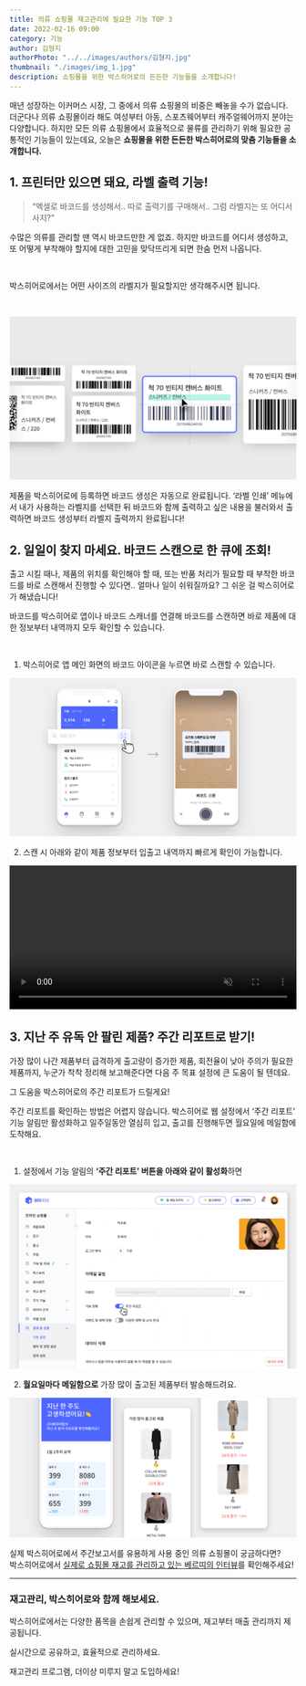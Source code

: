 ```yaml
---
title: 의류 쇼핑몰 재고관리에 필요한 기능 TOP 3
date: 2022-02-16 09:00
category: 기능
author: 김형지
authorPhoto: "../../images/authors/김형지.jpg"
thumbnail: "./images/img_1.jpg"
description: 쇼핑몰을 위한 박스히어로의 든든한 기능들을 소개합니다!
---
```


매년 성장하는 이커머스 시장, 그 중에서 의류 쇼핑몰의 비중은 빼놓을 수가 없습니다. 더군다나 의류 쇼핑몰이라 해도 여성부터 아동, 스포츠웨어부터 캐주얼웨어까지 분야는 다양합니다. 하지만 모든 의류 쇼핑몰에서 효율적으로 물류를 관리하기 위해 필요한 공통적인 기능들이 있는데요, 오늘은 **쇼핑몰을 위한 든든한 박스히어로의 맞춤 기능들을 소개합니다.**

## 1. 프린터만 있으면 돼요, 라벨 출력 기능!

> “엑셀로 바코드를 생성해서.. 따로 출력기를 구매해서.. 그럼 라벨지는 또 어디서 사지?”

수많은 의류를 관리할 땐 역시 바코드만한 게 없죠. 하지만 바코드를 어디서 생성하고, 또 어떻게 부착해야 할지에 대한 고민을 맞닥뜨리게 되면 한숨 먼저 나옵니다.

<br>

박스히어로에서는 어떤 사이즈의 라벨지가 필요할지만 생각해주시면 됩니다.

<br>

![박스히어로 쇼핑몰 라벨지 샘플](images/img_2.png)

제품을 박스히어로에 등록하면 바코드 생성은 자동으로 완료됩니다. ‘라벨 인쇄’ 메뉴에서 내가 사용하는 라벨지를 선택한 뒤 바코드와 함께 출력하고 싶은 내용을 불러와서 출력하면 바코드 생성부터 라벨지 출력까지 완료됩니다!

## 2. 일일이 찾지 마세요. 바코드 스캔으로 한 큐에 조회!

출고 시킬 때나, 제품의 위치를 확인해야 할 때, 또는 반품 처리가 필요할 때 부착한 바코드를 바로 스캔해서 진행할 수 있다면.. 얼마나 일이 쉬워질까요? 그 쉬운 걸 박스히어로가 해냈습니다!

바코드를 박스히어로 앱이나 바코드 스캐너를 연결해 바코드를 스캔하면 바로 제품에 대한 정보부터 내역까지 모두 확인할 수 있습니다.

<br>

1. 박스히어로 앱 메인 화면의 바코드 아이콘을 누르면 바로 스캔할 수 있습니다.

![](images/img_3.png)

2. 스캔 시 아래와 같이 제품 정보부터 입출고 내역까지 빠르게 확인이 가능합니다.

<video src="images/img_4.mp4" style="width:100%" muted autoplay loop playsinline></video>
<invisible></invisible>

## 3. 지난 주 유독 안 팔린 제품? 주간 리포트로 받기!

가장 많이 나간 제품부터 급격하게 출고량이 증가한 제품, 회전율이 낮아 주의가 필요한 제품까지, 누군가 착착 정리해 보고해준다면 다음 주 목표 설정에 큰 도움이 될 텐데요.

그 도움을 박스히어로의 주간 리포트가 드릴게요!

주간 리포트를 확인하는 방법은 어렵지 않습니다. 박스히어로 웹 설정에서 ‘주간 리포트’ 기능 알림만 활성화하고 일주일동안 열심히 입고, 출고를 진행해두면 월요일에 메일함에 도착해요.

<br>

1. 설정에서 기능 알림의 **‘주간 리포트’ 버튼을 아래와 같이 활성화**하면

![박스히어로 웹 > 기본 설정 > 이메일 알림](images/img_5.png)

2. **월요일마다 메일함으로** 가장 많이 출고된 제품부터 발송해드려요.

![의류 쇼핑몰을 운영 중인 (주)베르띠팀의 분석 리포트 예시입니다.](images/img_6.png)

실제 박스히어로에서 주간보고서를 유용하게 사용 중인 의류 쇼핑몰이 궁금하다면?<br>박스히어로에서 [실제로 쇼핑몰 재고를 관리하고 있는 베르띠의 인터뷰](https://www.boxhero-app.com/ko/blog/posts/%EC%98%A4%ED%94%84%EB%9D%BC%EC%9D%B8%EA%B3%BC-%EC%98%A8%EB%9D%BC%EC%9D%B8-%EC%9E%AC%EA%B3%A0%EA%B4%80%EB%A6%AC-%EB%B0%95%EC%8A%A4%ED%9E%88%EC%96%B4%EB%A1%9C-%ED%95%98%EB%82%98%EB%A1%9C-%EB%81%9D%EB%83%88%EC%96%B4%EC%9A%94)를 확인해주세요!

<hr>

### 재고관리, 박스히어로와 함께 해보세요.

박스히어로에서는 다양한 품목을 손쉽게 관리할 수 있으며, 재고부터 매출 관리까지 제공됩니다.

실시간으로 공유하고, 효율적으로 관리하세요.

재고관리 프로그램, 더이상 미루지 말고 도입하세요!
